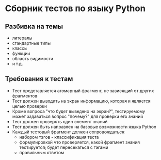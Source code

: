 # Сборник тестов по языку Python

## Разбивка на темы
- литералы
- стандартные типы
- классы
- функции
- область видимости
- и т.д.

## Требования к тестам
- Тест представляется атомарный фрагмент, не зависящий от других фрагментов
- Тест должен выводить на экран информацию, которая и является целью проверки
- Кроме вопроса "что будет выведено на экран?", тестируемому может задаваться вопрос "почему?" для проверки его знаний
- Тест должен проверять один элемент знаний
- Тест должен быть направлен на базовые возможности языка Python
- Каждый тестовый фрагмент должен сопровождаться:
    - набором тэгов - классификация теста
    - формулировкой что проверяется, какой фрагмент знания тестируется; будет пересекаться с тэгами
    - правильным ответом
